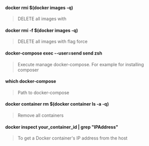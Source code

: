 #### docker rmi $(docker images -q) 
> DELETE all images with
#### docker rmi -f $(docker images -q) 
> DELETE all images with flag force
#### docker-compose exec --user=send send zsh 
> Execute manage docker-compose. For example for installing composer
#### which docker-compose 
> Path to docker-compose
#### docker container rm $(docker container ls -a -q) 
> Remove all containers
#### docker inspect your_container_id | grep "IPAddress"
> To get a Docker container's IP address from the host
